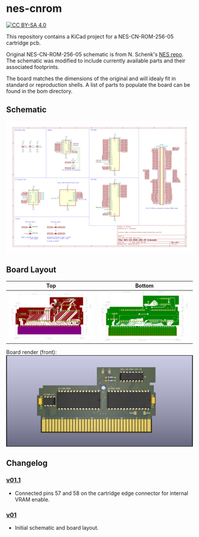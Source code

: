 # nes-cnrom
[![CC BY-SA 4.0][cc-by-sa-shield]][cc-by-sa]

[cc-by-sa]: http://creativecommons.org/licenses/by-sa/4.0/
[cc-by-sa-shield]: https://img.shields.io/badge/License-CC%20BY--SA%204.0-lightgrey.svg

This repository contains a KiCad project for a NES-CN-ROM-256-05 cartridge pcb.

Original NES-CN-ROM-256-05 schematic is from N. Schenk's [NES repo](https://github.com/schenkzoola/NES/tree/main/Cartridges/NES/NES-CN-ROM-256-05). The schematic was modified to include currently available parts and their associated footprints.

The board matches the dimensions of the original and will idealy fit in standard or reproduction shells. A list of parts to populate the board can be found in the bom directory.

## Schematic
<img src="images/NES-CN-ROM-256-05_sch.svg">

## Board Layout
Top | Bottom
:---: | :---:
<img src="images/NES-CN-ROM-256-05-brd_front.svg"> | <img src="images/NES-CN-ROM-256-05-brd_back.svg">

Board render (front):
<img src="images/NES-CN-ROM-256-05_render.png">

## Changelog

### [v01.1]
- Connected pins 57 and 58 on the cartridge edge connector for internal VRAM enable.

### [v01]
- Initial schematic and board layout.

[v01.1]: https://github.com/emeargt/nes-cnrom/releases/tag/v01.1
[v01]: https://github.com/emeargt/nes-cnrom/releases/tag/v01-alpha